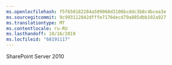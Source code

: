 ```yaml
---
ms.openlocfilehash: f5f650182284a509068d3108bcddc3b8c4bcea3e
ms.sourcegitcommit: 9c993112842dfffe7176decd79a885dbb192a927
ms.translationtype: MT
ms.contentlocale: ru-RU
ms.lasthandoff: 10/16/2019
ms.locfileid: "68191117"
---
```

SharePoint Server 2010
